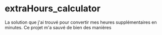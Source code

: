 # extraHours_calculator
La solution que j'ai trouvé pour convertir mes heures supplémentaires en minutes. Ce projet m'a sauvé de bien des manières
